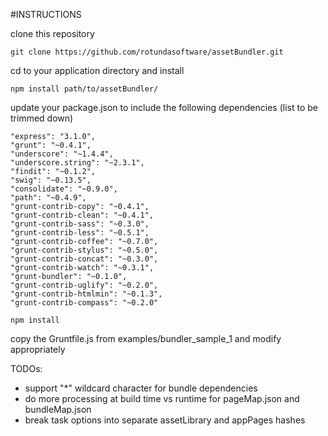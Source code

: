 #INSTRUCTIONS

clone this repository
```shell
git clone https://github.com/rotundasoftware/assetBundler.git
```
cd to your application directory and install
```shell
npm install path/to/assetBundler/
```
update your package.json to include the following dependencies (list to be trimmed down)

    "express": "3.1.0",
    "grunt": "~0.4.1",
    "underscore": "~1.4.4",
    "underscore.string": "~2.3.1",
    "findit": "~0.1.2",
    "swig": "~0.13.5",
    "consolidate": "~0.9.0",
    "path": "~0.4.9",
    "grunt-contrib-copy": "~0.4.1",
    "grunt-contrib-clean": "~0.4.1",
    "grunt-contrib-sass": "~0.3.0",
    "grunt-contrib-less": "~0.5.1",
    "grunt-contrib-coffee": "~0.7.0",
    "grunt-contrib-stylus": "~0.5.0",
    "grunt-contrib-concat": "~0.3.0",
    "grunt-contrib-watch": "~0.3.1",
    "grunt-bundler": "~0.1.0",
    "grunt-contrib-uglify": "~0.2.0",
    "grunt-contrib-htmlmin": "~0.1.3",
    "grunt-contrib-compass": "~0.2.0"
    
```shell
npm install
```

copy the Gruntfile.js from examples/bundler_sample_1 and modify appropriately

TODOs:
* support "*" wildcard character for bundle dependencies
* do more processing at build time vs runtime for pageMap.json and bundleMap.json
* break task options into separate assetLibrary and appPages hashes
